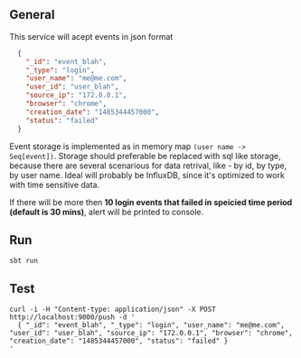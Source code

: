 ## General
This service will acept events in json format
```json
  {
    "_id": "event_blah",
    "_type": "login",
    "user_name": "me@me.com",
    "user_id": "user_blah",
    "source_ip": "172.0.0.1",
    "browser": "chrome",
    "creation_date": "1485344457000",
    "status": "failed"
  }
```
Event storage is implemented as in memory map `(user name -> Seq[event])`. Storage should preferable be replaced with sql like storage, because there are several scenarious for data retrival, like - by id, by type, by user name. Ideal will probably be InfluxDB, since it's optimized to work with time sensitive data.

If there will be more then **10 login events that failed in speicied time period (default is 30 mins)**, alert will be printed to console.

## Run
```shell
sbt run
```

## Test
```shell
curl -i -H "Content-type: application/json" -X POST http://localhost:9000/push -d '
  { "_id": "event_blah", "_type": "login", "user_name": "me@me.com", "user_id": "user_blah", "source_ip": "172.0.0.1", "browser": "chrome", "creation_date": "1485344457000", "status": "failed" }
'
```